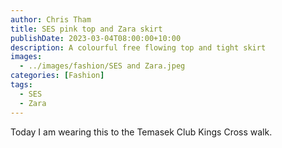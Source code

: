 ```yaml
---
author: Chris Tham
title: SES pink top and Zara skirt
publishDate: 2023-03-04T08:00:00+10:00
description: A colourful free flowing top and tight skirt
images:
  - ../images/fashion/SES and Zara.jpeg
categories: [Fashion]
tags:
  - SES
  - Zara
---
```

Today I am wearing this to the Temasek Club Kings Cross walk.
